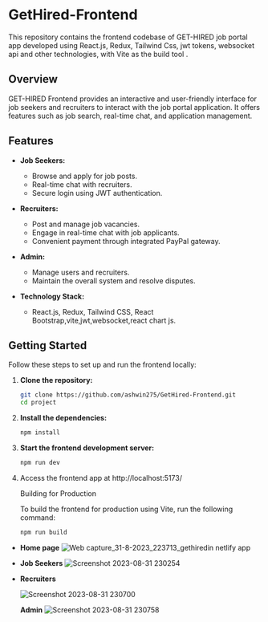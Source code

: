 # GetHired-Frontend

This repository contains the frontend codebase of  GET-HIRED job portal app developed using React.js, Redux, Tailwind Css, jwt tokens, websocket api and other technologies, with Vite as the build tool .

## Overview

GET-HIRED Frontend provides an interactive and user-friendly interface for job seekers and recruiters to interact with the job portal application. It offers features such as job search, real-time chat, and application management.


## Features

- **Job Seekers:**
  - Browse and apply for job posts.
  - Real-time chat with recruiters.
  - Secure login using JWT authentication.

- **Recruiters:**
  - Post and manage job vacancies.
  - Engage in real-time chat with job applicants.
  - Convenient payment through integrated PayPal gateway.

- **Admin:**
  - Manage users and recruiters.
  - Maintain the overall system and resolve disputes.

- **Technology Stack:**

  - React.js, Redux, Tailwind CSS, React Bootstrap,vite,jwt,websocket,react chart js.
 
## Getting Started

Follow these steps to set up and run the frontend locally:

1. **Clone the repository:**

   ```bash
   git clone https://github.com/ashwin275/GetHired-Frontend.git
   cd project

2. **Install the dependencies:**
      ```bash
      npm install
      
 3. **Start the frontend development server:**
      ```bash
      npm run dev
      
4. Access the frontend app at http://localhost:5173/


    Building for Production
  
    To build the frontend for production using Vite, run the following command:
    
    ```bash
    npm run build


- **Home page**
![Web capture_31-8-2023_223713_gethiredin netlify app](https://github.com/ashwin275/GetHired-Frontend/assets/110539449/0120e691-67ad-4531-93ec-6d9952a7942b)


- **Job Seekers**
![Screenshot 2023-08-31 230254](https://github.com/ashwin275/GetHired-Frontend/assets/110539449/995a9863-b108-4ac3-b5f4-87a624594e85)

- **Recruiters**

  ![Screenshot 2023-08-31 230700](https://github.com/ashwin275/GetHired-Frontend/assets/110539449/d950dcb1-8a85-4fbc-85d4-604aaaed0ab5)

   **Admin**
![Screenshot 2023-08-31 230758](https://github.com/ashwin275/GetHired-Frontend/assets/110539449/9b001ae9-a0c7-4fc8-a05a-38cf53e454e3)

